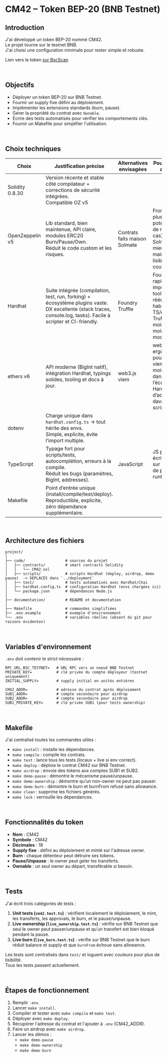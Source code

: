 # CM42 – Token BEP-20 (BNB Testnet)

## Introduction

J'ai développé un token BEP-20 nommé CM42.  
Le projet tourne sur le testnet BNB.  
J'ai choisi une configuration minimale pour rester simple et robuste.

Lien vers le token [sur BscScan](https://testnet.bscscan.com/token/0xcb1dB15828c84231f37dB7D8eB20008F72acf227)

<br>

## Objectifs

- Déployer un token BEP-20 sur BNB Testnet.  
- Fournir un supply fixe défini au déploiement.  
- Implémenter les extensions standards (burn, pause).  
- Gérer la propriété du contrat avec `Ownable`.  
- Écrire des tests automatisés pour vérifier les comportements clés.  
- Fournir un Makefile pour simplifier l'utilisation.

<br>

## Choix techniques

| Choix               | Justification précise                                                                                                                                                                                                 | Alternatives envisagées                         | Pourquoi pas ces alternatives                                                                                                                                                                      |
|---------------------|------------------------------------------------------------------------------------------------------------------------------------------------------------------------------------------------------------------------|-------------------------------------------------|----------------------------------------------------------------------------------------------------------------------------------------------------------------------------------------------------|
| Solidity 0.8.30 | Version récente et stable côté compilateur + corrections de sécurité intégrées.<br>Compatible OZ v5 | |
| OpenZeppelin v5 | Lib standard, bien maintenue, API claire, modules ERC20 Burn/Pause/Own.<br>Réduit le code custom et les risques. | Contrats faits maison<br>Solmate | From scratch = plus d’erreurs potentielles si pas de maîtrise (mon cas).<br>Solmate optimise mieux les gas mais sacrifie lisibilité et couverture |
| Hardhat | Suite intégrée (compilation, test, run, forking) + écosystème plugins vaste.<br>DX excellente (stack traces, console.log, tasks). Facile à scripter et CI-friendly. | Foundry<br>Truffle | Foundry très rapide mais impose la toolchain forge + réécriture des habitudes TS/ethers.<br>Truffle est daté et moins maintenu, moins d’outils modernes. |
| ethers v6 | API moderne (BigInt natif), intégration Hardhat, typings solides, tooling et docs à jour. | web3.js<br>viem | web3.js moins ergonomique/typé pour TS.<br>viem encore moins standard dans l’écosystème Hardhat, demande d’adapter davantage scripts/tests. |
| dotenv | Charge unique dans `hardhat.config.ts` → tout hérite des envs.<br>Simple, explicite, évite l’import multiple. | | |
| TypeScript | Typage fort pour scripts/tests, autocomplétion, erreurs à la compile.<br>Réduit les bugs (paramètres, BigInt, addresses). | JavaScript | JS plus rapide à écrire mais laxiste sur les types, plus de pièges runtime. |
| Makefile | Point d’entrée unique (install/compile/test/deploy).<br>Reproductible, explicite, zéro dépendance supplémentaire. | | |



<br>

## Architecture des fichiers

```
project/
│
├── code/                  # sources du projet
│   ├── contracts/         # smart contracts Solidity
│   │   └── CM42.sol
│   ├── scripts/           # scripts Hardhat (deploy, airdrop, demo pause)  -> DEPLACÉS dans `../deployment`
│   ├── test/              # tests automatisés avec Hardhat/Chai
│   ├── hardhat.config.ts  # configuration Hardhat (envs chargées ici)
│   └── package.json       # dépendances Node.js
│
├── documentation/         # README et documentation
│
├── Makefile               # commandes simplifiées
├── .env.example           # exemple d'environnement
└── .env                   # variables réelles (absent du git pour raisons évidentes)
```

<br>

## Variables d'environnement

`.env` doit contenir le strict nécessaire :

```
RPC_URL_BSC_TESTNET=   # URL RPC vers un noeud BNB Testnet
PRIVATE_KEY=           # clé privée du compte déployeur (testnet uniquement)
INITIAL_SUPPLY=        # supply initial en unités entières

CM42_ADDR=             # adresse du contrat après déploiement
SUB1_ADDR=             # compte secondaire pour airdrop
SUB2_ADDR=             # compte secondaire pour airdrop
SUB1_PRIVATE_KEY=      # clé privée SUB1 (pour tests ownership)
```

<br>

## Makefile

J'ai centralisé toutes les commandes utiles :

- `make install` : installe les dépendances.  
- `make compile` : compile les contrats.  
- `make test` : lance tous les tests (locaux + live si env correct).  
- `make deploy` : déploie le contrat CM42 sur BNB Testnet.  
- `make airdrop` : envoie des tokens aux comptes SUB1 et SUB2.  
- `make demo-pause` : démontre le mécanisme pause/unpause.  
- `make demo-ownership` : démontre qu’un non-owner ne peut pas pauser.  
- `make demo-burn` : démontre le burn et burnFrom refusé sans allowance.  
- `make clean` : supprime les fichiers générés.  
- `make lock` : verrouille les dépendances.  

<br>

## Fonctionnalités du token

- **Nom** : CM42  
- **Symbole** : CM42  
- **Décimales** : 18  
- **Supply fixe** : défini au déploiement et minté sur l'adresse owner.  
- **Burn** : chaque détenteur peut détruire ses tokens.  
- **Pause/Unpause** : le owner peut geler les transferts.  
- **Ownable** : un seul owner au départ, transférable si besoin.

<br>

## Tests

J'ai écrit trois catégories de tests :

1. **Unit tests (`cm42.test.ts`)** : vérifient localement le déploiement, le mint, les transferts, les approvals, le burn, et le pause/unpause.  
2. **Live ownership (`live_ownership.test.ts`)** : vérifie sur BNB Testnet que seul le owner peut pauser/unpause et qu’un transfert est bien bloqué pendant la pause.  
3. **Live burn (`live_burn.test.ts`)** : vérifie sur BNB Testnet que le burn réduit balance et supply et que `burnFrom` échoue sans allowance.

Les tests sont centralisés dans `test/` et loguent avec couleurs pour plus de lisibilité.  
Tous les tests passent actuellement.

<br>

## Étapes de fonctionnement

1. Remplir `.env`.  
2. Lancer `make install`.  
3. Compiler et tester avec `make compile` et `make test`.  
4. Déployer avec `make deploy`.  
5. Récupérer l'adresse du contrat et l'ajouter à `.env` (CM42_ADDR).  
6. Faire un airdrop avec `make airdrop`.  
7. Lancer les démos :  
   - `make demo-pause`  
   - `make demo-ownership`  
   - `make demo-burn`
